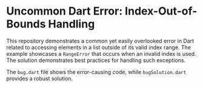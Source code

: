 # Uncommon Dart Error: Index-Out-of-Bounds Handling

This repository demonstrates a common yet easily overlooked error in Dart related to accessing elements in a list outside of its valid index range.  The example showcases a `RangeError` that occurs when an invalid index is used.  The solution demonstrates best practices for handling such exceptions.

The `bug.dart` file shows the error-causing code, while `bugSolution.dart` provides a robust solution.